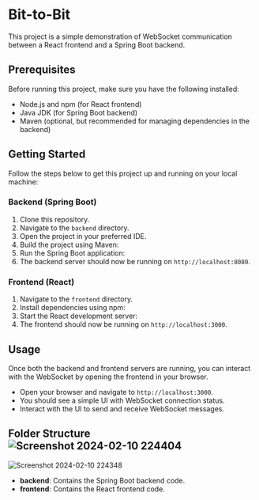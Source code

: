 # Bit-to-Bit

This project is a simple demonstration of WebSocket communication between a React frontend and a Spring Boot backend.

## Prerequisites

Before running this project, make sure you have the following installed:

- Node.js and npm (for React frontend)
- Java JDK (for Spring Boot backend)
- Maven (optional, but recommended for managing dependencies in the backend)

## Getting Started

Follow the steps below to get this project up and running on your local machine:

### Backend (Spring Boot)

1. Clone this repository.
2. Navigate to the `backend` directory.
3. Open the project in your preferred IDE.
4. Build the project using Maven:
5. Run the Spring Boot application:
6. The backend server should now be running on `http://localhost:8080`.

### Frontend (React)

1. Navigate to the `frontend` directory.
2. Install dependencies using npm:
3. Start the React development server:
4. The frontend should now be running on `http://localhost:3000`.

## Usage

Once both the backend and frontend servers are running, you can interact with the WebSocket by opening the frontend in your browser.

- Open your browser and navigate to `http://localhost:3000`.
- You should see a simple UI with WebSocket connection status.
- Interact with the UI to send and receive WebSocket messages.

## Folder Structure![Screenshot 2024-02-10 224404](https://github.com/SairajGulve09/Bit-to-Bit/assets/130494632/0619bb09-113f-4500-ab4a-8e23f4b917ee)
![Screenshot 2024-02-10 224348](https://github.com/SairajGulve09/Bit-to-Bit/assets/130494632/c196926a-311a-44d0-ba83-1aa2e0c424ad)


- **backend**: Contains the Spring Boot backend code.
- **frontend**: Contains the React frontend code.
